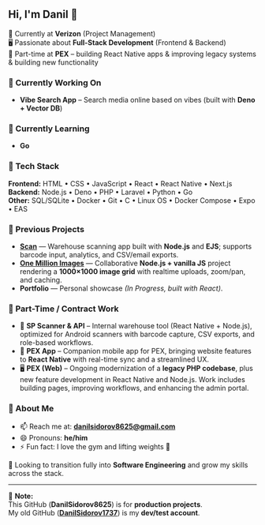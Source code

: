 ## Hi, I'm Danil 👋  

💼 Currently at **Verizon** (Project Management)  
🖥️ Passionate about **Full-Stack Development** (Frontend & Backend)  
📱 Part-time at **PEX** – building React Native apps & improving legacy systems & building new functionality 

### 🔭 Currently Working On
- **Vibe Search App** – Search media online based on vibes (built with **Deno + Vector DB**)  

### 🌱 Currently Learning
- **Go**  

### 🔧 Tech Stack
**Frontend:** HTML • CSS • JavaScript • React • React Native • Next.js  
**Backend:** Node.js • Deno • PHP • Laravel • Python • Go  
**Other:** SQL/SQLite • Docker • Git • C • Linux OS • Docker Compose • Expo • EAS 

### 📂 Previous Projects
- **[Scan](https://scans.omnaris.xyz/)** — Warehouse scanning app built with **Node.js** and **EJS**; supports barcode input, analytics, and CSV/email exports.  
- **[One Million Images](https://omnaris.xyz/)** — Collaborative **Node.js + vanilla JS** project rendering a **1000×1000 image grid** with realtime uploads, zoom/pan, and caching.  
- **Portfolio** — Personal showcase *(In Progress, built with React)*.  

### 💼 Part-Time / Contract Work
- 📱 **SP Scanner & API** – Internal warehouse tool (React Native + Node.js), optimized for Android scanners with barcode capture, CSV exports, and role-based workflows.  
- 📱 **PEX App** – Companion mobile app for PEX, bringing website features to **React Native** with real-time sync and a streamlined UX.  
- 🖥️ **PEX (Web)** – Ongoing modernization of a **legacy PHP codebase**, plus new feature development in React Native and Node.js. Work includes building pages, improving workflows, and enhancing the admin portal.  

### 💬 About Me
- 📫 Reach me at: **danilsidorov8625@gmail.com**  
- 😄 Pronouns: **he/him**  
- ⚡ Fun fact: I love the gym and lifting weights 💪  

🌟 Looking to transition fully into **Software Engineering** and grow my skills across the stack.  

---

📌 **Note:**  
This GitHub (**DanilSidorov8625**) is for **production projects**.  
My old GitHub (**[DanilSidorov1737](https://github.com/DanilSidorov1737)**) is my **dev/test account**.  
